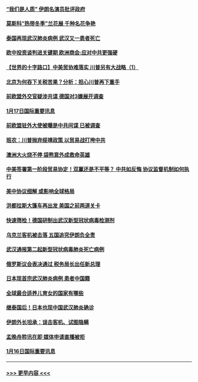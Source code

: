 #### [“我们是人质” 伊朗名演员批评政府](../pages/prog202/a102755061.md?t=01180622) 
#### [莫斯科“热带冬季”兰花展 千种名花争艳](../pages/prog202/a102754998.md?t=01180622) 
#### [泰国再现武汉肺炎病例 武汉又一患者死亡](../pages/prog202/a102754990.md?t=01180622) 
#### [欧中投资谈判进关键期 欧洲商会:应对中共更强硬](../pages/prog202/a102754953.md?t=01180622) 
#### [【世界的十字路口】中美贸协难落实 川普另有大战略（1）](../pages/prog202/a102754926.md?t=01180622) 
#### [北京为何吞下关税苦果？分析：担心川普再下重手](../pages/prog202/a102754783.md?t=01180622) 
#### [前欧盟外交官疑涉共谍 德国对3嫌展开调查](../pages/prog202/a102754805.md?t=01180622) 
#### [1月17日国际重要讯息](../pages/prog202/a102754803.md?t=01180622) 
#### [前欧盟驻外大使被曝是中共间谍 已被调查](../pages/prog202/a102754719.md?t=01180622) 
#### [班农：川普抛弃绥靖政策 以贸易战打垮中共](../pages/prog202/a102754679.md?t=01180622) 
#### [澳洲大火烧不停 袋熊意外成救命英雄](../pages/prog202/a102754614.md?t=01180622) 
#### [中美签署第一阶段贸易协定！双赢还是不平等？ 中共如反悔 协议监督机制如何执行](../pages/prog202/a102754464.md?t=01180622) 
#### [美中协议细解 或影响全球格局](../pages/prog202/a102754450.md?t=01180622) 
#### [洪都拉斯大篷车再出发 美国之前两道关卡](../pages/prog202/a102754430.md?t=01180622) 
#### [快速筛检！德国研制出武汉新型冠状病毒检测剂](../pages/prog202/a102754330.md?t=01180622) 
#### [乌克兰客机被击落 五国追究伊朗负全责](../pages/prog202/a102754374.md?t=01180622) 
#### [武汉通报第二起新型冠状病毒肺炎死亡病例](../pages/prog202/a102754298.md?t=01180622) 
#### [俄罗斯议会表决通过 税务局长出任新总理](../pages/prog202/a102754288.md?t=01180622) 
#### [日本现首宗武汉肺炎病例 患者中国籍](../pages/prog202/a102754250.md?t=01180622) 
#### [全球最合适养儿育女的国家有哪些](../pages/prog202/a102754198.md?t=01180622) 
#### [继泰国后！日本也现中国武汉肺炎确诊](../pages/prog202/a102754064.md?t=01180622) 
#### [伊朗外长坦承：误击客机、试图隐瞒](../pages/prog202/a102754062.md?t=01180622) 
#### [孟晚舟聆讯在即 媒体申请直播被拒](../pages/prog202/a102754058.md?t=01180622) 
#### [1月16日国际重要讯息](../pages/prog202/a102754054.md?t=01180622) 

----
#### [ >>> 更早内容 <<< ](../indexes/prog202-earlier.md)
